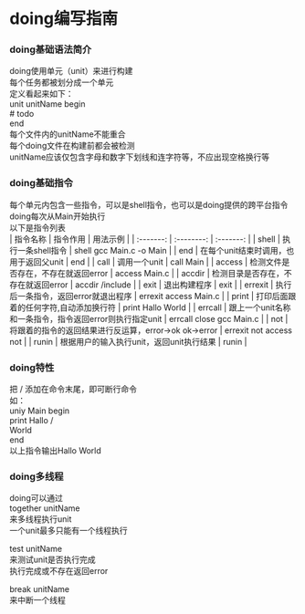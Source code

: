 # doing编写指南
### doing基础语法简介
 doing使用单元（unit）来进行构建   
 每个任务都被划分成一个单元  
 定义看起来如下：  
 unit unitName begin  
 \# todo  
 end  
 每个文件内的unitName不能重合  
 每个doing文件在构建前都会被检测  
 unitName应该仅包含字母和数字下划线和连字符等，不应出现空格换行等  
### doing基础指令
 每个单元内包含一些指令，可以是shell指令，也可以是doing提供的跨平台指令    
 doing每次从Main开始执行  
 以下是指令列表  
 | 指令名称 | 指令作用 | 用法示例 |
 | :-------: | :--------: | :-------: |
 | shell   | 执行一条shell指令  | shell gcc Main.c -o Main |
 | end     | 在每个unit结束时调用，也用于返回父unit | end |
 | call    | 调用一个unit | call Main |
 | access  | 检测文件是否存在，不存在就返回error | access Main.c |
 | accdir  | 检测目录是否存在，不存在就返回error | accdir /include |
 | exit    | 退出构建程序 | exit |
 | errexit | 执行后一条指令，返回error就退出程序 | errexit access Main.c |
 | print   | 打印后面跟着的任何字符,自动添加换行符 | print Hallo World |
 | errcall | 跟上一个unit名称和一条指令，指令返回error则执行指定unit | errcall close gcc Main.c |
 | not     | 将跟着的指令的返回结果进行反运算，error->ok  ok->error | errexit not access not |
 | runin   | 根据用户的输入执行unit，返回unit执行结果 | runin |

 ### doing特性
 把 / 添加在命令末尾，即可断行命令  
 如：  
 uniy Main begin  
 print Hallo  /   
 World  
 end  
 以上指令输出Hallo World

 ### doing多线程
doing可以通过   
together unitName   
来多线程执行unit   
一个unit最多只能有一个线程执行   

test unitName   
来测试unit是否执行完成     
执行完成或不存在返回error   

break unitName  
来中断一个线程


